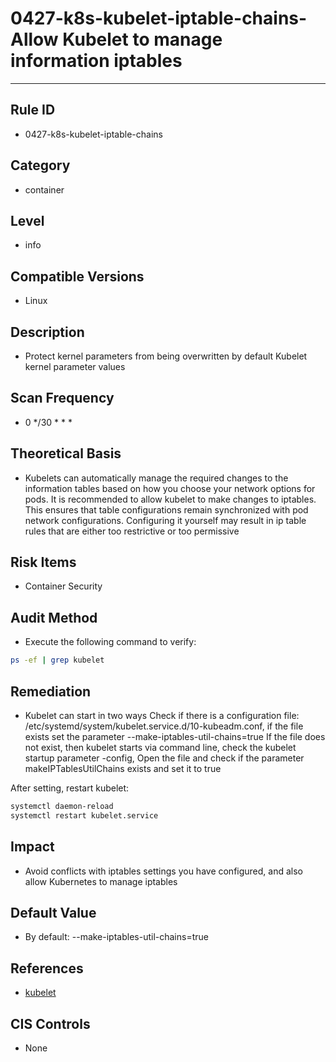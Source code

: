 # 0427-k8s-kubelet-iptable-chains-Allow Kubelet to manage information iptables
---

## Rule ID

- 0427-k8s-kubelet-iptable-chains


## Category

- container


## Level

- info


## Compatible Versions


- Linux




## Description


- Protect kernel parameters from being overwritten by default Kubelet kernel parameter values



## Scan Frequency
- 0 */30 * * *

## Theoretical Basis


- Kubelets can automatically manage the required changes to the information tables based on how you choose your network options for pods. It is recommended to allow kubelet to make changes to iptables. This ensures that table configurations remain synchronized with pod network configurations. Configuring it yourself may result in ip table rules that are either too restrictive or too permissive






## Risk Items


- Container Security



## Audit Method
- Execute the following command to verify:
```bash
ps -ef | grep kubelet
```



## Remediation
- Kubelet can start in two ways
Check if there is a configuration file: /etc/systemd/system/kubelet.service.d/10-kubeadm.conf, if the file exists set the parameter --make-iptables-util-chains=true
If the file does not exist, then kubelet starts via command line, check the kubelet startup parameter -config,
Open the file and check if the parameter makeIPTablesUtilChains exists and set it to true

After setting, restart kubelet:
```bash
systemctl daemon-reload
systemctl restart kubelet.service
```



## Impact


- Avoid conflicts with iptables settings you have configured, and also allow Kubernetes to manage iptables




## Default Value


- By default: --make-iptables-util-chains=true




## References


- [kubelet](https://kubernetes.io/docs/admin/kubelet/)



## CIS Controls


- None